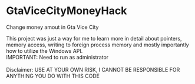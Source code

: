 # GtaViceCityMoneyHack
Change money amout in Gta Vice City

This project was just a way for me to learn more in detail about pointers, memory access, writing to foreign process memory and mostly importantly how to utilize the Windows API. <br>
IMPORTANT: Need to run as administrator <br><br>
Disclaimer: USE AT YOUR OWN RISK, I CANNOT BE RESPONSIBLE FOR ANYTHING YOU DO WITH THIS CODE


